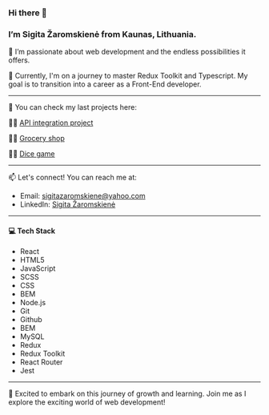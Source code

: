 ### Hi there 👋

### I’m Sigita Žaromskienė from Kaunas, Lithuania.

👀 I’m passionate about web development and the endless possibilities it offers.

🌱 Currently, I'm on a journey to master Redux Toolkit and Typescript. My goal is to transition into a career as a Front-End developer.

***




🧰 You can check my last projects here: 

👩‍💻 [API integration project](https://sigitazaromskiene.github.io/Fun-API-Integration-Project/)

👩‍💻 [Grocery shop](https://sigitazaromskiene.github.io/Grocery-Shop/)

👩‍💻 [Dice game](https://sigitazaromskiene.github.io/16-number-game/)





***





📫 Let's connect! You can reach me at:
- Email: sigitazaromskiene@yahoo.com
- LinkedIn: [Sigita Žaromskienė](https://www.linkedin.com/in/sigita-zaromskiene/)

***




#### 💻 Tech Stack
- React
- HTML5
- JavaScript
- SCSS
- CSS
- BEM
- Node.js
- Git
- Github
- BEM
- MySQL
- Redux
- Redux Toolkit
- React Router
- Jest

***



🚀 Excited to embark on this journey of growth and learning. Join me as I explore the exciting world of web development!

